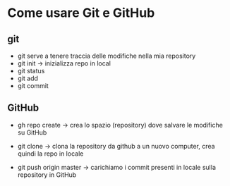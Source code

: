 # Come usare Git e GitHub

## git
- git serve a tenere traccia delle modifiche nella mia repository
- git init -> inizializza repo in local
- git status
- git add
- git commit

## GitHub
- gh repo create -> crea lo spazio (repository) dove salvare le modifiche su GitHub
- git clone -> clona la repository da github a un nuovo computer, crea quindi la repo in locale

- git push origin master -> carichiamo i commit presenti in locale sulla repository in GitHub
